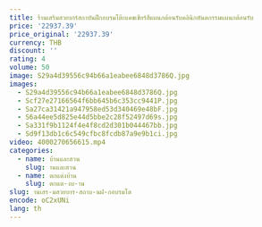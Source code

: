 ```yaml
---
title: ร้านเสริมสวยบาร์สถาบันฝึกอบรมโต๊ะแคชเชียร์สีแผนกต้อนรับคลินิกทันตกรรมแผนกต้อนรับ
price: '22937.39'
price_original: '22937.39'
currency: THB
discount: ''
rating: 4
volume: 50
image: S29a4d39556c94b66a1eabee6848d3786Q.jpg
images:
  - S29a4d39556c94b66a1eabee6848d3786Q.jpg
  - Scf27e27166564f6bb645b6c353cc9441P.jpg
  - Sa27ca31421a947958ed53d340469e48bF.jpg
  - S6a44ee5d825e44d5bbe2c28f52497d69s.jpg
  - Sa331f9b1124f4e4f8cd2d301b044467bb.jpg
  - Sd9f13db1c6c549cfbc8fcdb87a9e9b1ci.jpg
video: 4000270656615.mp4
categories:
  - name: บ้านและสวน
    slug: านและสวน
  - name: ตกแต่งบ้าน
    slug: ตกแต-งบ-าน
slug: านเสร-มสวยบาร-สถาบ-นฝ-กอบรมโต
encode: oC2xUNi
lang: th
---
```

  